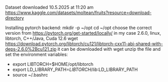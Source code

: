 Dataset downloaded 10.5.2025 at 11:20 am
https://www.kaggle.com/datasets/moltean/fruits?resource=download-directory

Installing pytorch backend:
mkdir -p ~/opt
cd ~/opt
choose the correct version from https://pytorch.org/get-started/locally/
in my case 2.6.0, linux, libtorch, C++/Java, Cuda 12.6
wget https://download.pytorch.org/libtorch/cu121/libtorch-cxx11-abi-shared-with-deps-2.6.0%2Bcu121.zip
it can be downloaded with wget
unzip the file
and set the environment variables:

- export LIBTORCH=$HOME/opt/libtorch
- export LD_LIBRARY_PATH=$LIBTORCH/lib:$LD_LIBRARY_PATH
- source ~/.bashrc
